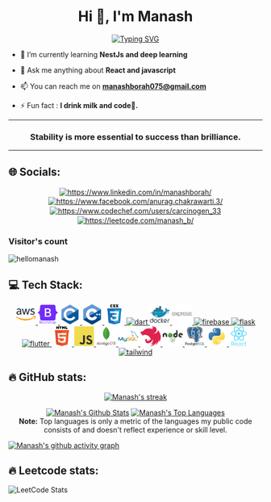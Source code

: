 <!--## 💫 About Me:-->

<p align="center">
  <h1 align="center">Hi 👋, I'm Manash</h1>
  <p align="center">
  <a href="https://git.io/typing-svg"><img src="https://readme-typing-svg.demolab.com?font=Fira+Code&pause=1000&color=195EF7&width=435&lines=React+Developer;Python+Developer;Leetcoder" alt="Typing SVG" /></a>
</p>

  - 🌱 I’m currently learning **NestJs and deep learning**

  - 💬 Ask me anything about **React and javascript**
  
  - 📫 You can reach me on **manashborah075@gmail.com**
  
  - ⚡ Fun fact : **I drink milk and code👀.**
</p>


---

<h3 quote align='center'>Stability is more essential to success than brilliance.</h3 quote>

---

## 🌐 Socials:

<p align="center">
  <a href="https://linkedin.com/in/manashborah/" target="blank"><img align="center" src="https://raw.githubusercontent.com/rahuldkjain/github-profile-readme-generator/master/src/images/icons/Social/linked-in-alt.svg" alt="https://www.linkedin.com/in/manashborah/" height="30" width="40" /></a>
<a href="https://www.facebook.com/anurag.chakrawarti.3/" target="blank"><img align="center" src="https://raw.githubusercontent.com/rahuldkjain/github-profile-readme-generator/master/src/images/icons/Social/facebook.svg" alt="https://www.facebook.com/anurag.chakrawarti.3/" height="30" width="40" /></a>
<a href="https://www.codechef.com/users/https://www.codechef.com/users/carcinogen_33" target="blank"><img align="center" src="https://cdn.jsdelivr.net/npm/simple-icons@3.1.0/icons/codechef.svg" alt="https://www.codechef.com/users/carcinogen_33" height="30" width="40" /></a>
<a href="https://www.leetcode.com/manash_b/" target="blank"><img align="center" src="https://raw.githubusercontent.com/rahuldkjain/github-profile-readme-generator/master/src/images/icons/Social/leet-code.svg" alt="https://leetcode.com/manash_b/" height="30" width="40" /></a>
</p>
<h3 align="left">Visitor's count</h3>
<p align="left"> <img src="https://komarev.com/ghpvc/?username=hellomanash&label=Profile%20views&color=0e75b6&style=flat" alt="hellomanash" /> </p>

  
  
## 💻 Tech Stack:

<p align="center">
    <a href="https://aws.amazon.com" target="_blank" rel="noreferrer"> <img src="https://raw.githubusercontent.com/devicons/devicon/master/icons/amazonwebservices/amazonwebservices-original-wordmark.svg" alt="aws" width="40" height="40"/> </a> <a href="https://getbootstrap.com" target="_blank" rel="noreferrer"> <img src="https://raw.githubusercontent.com/devicons/devicon/master/icons/bootstrap/bootstrap-plain-wordmark.svg" alt="bootstrap" width="40" height="40"/> </a> <a href="https://www.cprogramming.com/" target="_blank" rel="noreferrer"> <img src="https://raw.githubusercontent.com/devicons/devicon/master/icons/c/c-original.svg" alt="c" width="40" height="40"/> </a> <a href="https://www.w3schools.com/cpp/" target="_blank" rel="noreferrer"> <img src="https://raw.githubusercontent.com/devicons/devicon/master/icons/cplusplus/cplusplus-original.svg" alt="cplusplus" width="40" height="40"/> </a> <a href="https://www.w3schools.com/css/" target="_blank" rel="noreferrer"> <img src="https://raw.githubusercontent.com/devicons/devicon/master/icons/css3/css3-original-wordmark.svg" alt="css3" width="40" height="40"/> </a> <a href="https://dart.dev" target="_blank" rel="noreferrer"> <img src="https://www.vectorlogo.zone/logos/dartlang/dartlang-icon.svg" alt="dart" width="40" height="40"/> </a> <a href="https://www.docker.com/" target="_blank" rel="noreferrer"> <img src="https://raw.githubusercontent.com/devicons/devicon/master/icons/docker/docker-original-wordmark.svg" alt="docker" width="40" height="40"/> </a> <a href="https://expressjs.com" target="_blank" rel="noreferrer"> <img src="https://raw.githubusercontent.com/devicons/devicon/master/icons/express/express-original-wordmark.svg" alt="express" width="40" height="40"/> </a> <a href="https://firebase.google.com/" target="_blank" rel="noreferrer"> <img src="https://www.vectorlogo.zone/logos/firebase/firebase-icon.svg" alt="firebase" width="40" height="40"/> </a> <a href="https://flask.palletsprojects.com/" target="_blank" rel="noreferrer"> <img src="https://www.vectorlogo.zone/logos/pocoo_flask/pocoo_flask-icon.svg" alt="flask" width="40" height="40"/> </a> <a href="https://flutter.dev" target="_blank" rel="noreferrer"> <img src="https://www.vectorlogo.zone/logos/flutterio/flutterio-icon.svg" alt="flutter" width="40" height="40"/> </a> <a href="https://www.w3.org/html/" target="_blank" rel="noreferrer"> <img src="https://raw.githubusercontent.com/devicons/devicon/master/icons/html5/html5-original-wordmark.svg" alt="html5" width="40" height="40"/> </a> <a href="https://developer.mozilla.org/en-US/docs/Web/JavaScript" target="_blank" rel="noreferrer"> <img src="https://raw.githubusercontent.com/devicons/devicon/master/icons/javascript/javascript-original.svg" alt="javascript" width="40" height="40"/> </a> <a href="https://www.mongodb.com/" target="_blank" rel="noreferrer"> <img src="https://raw.githubusercontent.com/devicons/devicon/master/icons/mongodb/mongodb-original-wordmark.svg" alt="mongodb" width="40" height="40"/> </a> <a href="https://www.mysql.com/" target="_blank" rel="noreferrer"> <img src="https://raw.githubusercontent.com/devicons/devicon/master/icons/mysql/mysql-original-wordmark.svg" alt="mysql" width="40" height="40"/> </a> <a href="https://nestjs.com/" target="_blank" rel="noreferrer"> <img src="https://raw.githubusercontent.com/devicons/devicon/master/icons/nestjs/nestjs-plain.svg" alt="nestjs" width="40" height="40"/> </a> <a href="https://nodejs.org" target="_blank" rel="noreferrer"> <img src="https://raw.githubusercontent.com/devicons/devicon/master/icons/nodejs/nodejs-original-wordmark.svg" alt="nodejs" width="40" height="40"/> </a> <a href="https://www.postgresql.org" target="_blank" rel="noreferrer"> <img src="https://raw.githubusercontent.com/devicons/devicon/master/icons/postgresql/postgresql-original-wordmark.svg" alt="postgresql" width="40" height="40"/> </a> <a href="https://www.python.org" target="_blank" rel="noreferrer"> <img src="https://raw.githubusercontent.com/devicons/devicon/master/icons/python/python-original.svg" alt="python" width="40" height="40"/> </a> <a href="https://reactjs.org/" target="_blank" rel="noreferrer"> <img src="https://raw.githubusercontent.com/devicons/devicon/master/icons/react/react-original-wordmark.svg" alt="react" width="40" height="40"/> </a> <a href="https://tailwindcss.com/" target="_blank" rel="noreferrer"> <img src="https://www.vectorlogo.zone/logos/tailwindcss/tailwindcss-icon.svg" alt="tailwind" width="40" height="40"/> </a>
</p>

## 🔥 GitHub stats:

<!-- GitHub Readme Streak Stats -->
<p align="center">
  <a href="https://github.com/helloManash">
    <img title="🔥 Get streak stats for your profile at git.io/streak-stats" alt="Manash's streak" src="https://streak-stats.demolab.com/?user=helloManash&layout=compact&theme=react&hide_border=true&bg_color=1F222E&title_color=F85D7F&icon_color=F8D866"/>
  </a>
</p>

<p align="center">
  <a href="https://github.com/helloManash"><img alt="Manash's Github Stats" src="https://github-readme-stats.vercel.app/api?username=helloManash&show_icons=true&include_all_commits=true&count_private=true&theme=react&hide_border=true&bg_color=1F222E&title_color=F85D7F&rank_icon=github&icon_color=F8D866" height="192px"/></a>
  <a href="https://github.com/helloManash"><img alt="Manash's Top Languages" src="https://github-readme-stats.vercel.app/api/top-langs/?username=helloManash&layout=compact&theme=react&hide_border=true&bg_color=1F222E&title_color=F85D7F&icon_color=F8D866&hide=HTML,Jupyter%20Notebook" height="192px"/></a>

  <br/>
  <b>Note:</b> Top languages is only a metric of the languages my public code consists of and doesn't reflect experience or skill level.
</p>


[![Manash's github activity graph](https://github-readme-activity-graph.vercel.app/graph?username=helloManash&bg_color=1F222E&color=F8D866&line=F85D7F&point=FFFFFF&area=true&hide_border=true)](https://github.com/helloManash/github-readme-activity-graph)


## 🔥 Leetcode stats:

![LeetCode Stats](https://leetcard.jacoblin.cool/Manash_B?theme=wtf&font=Maven%20Pro&ext=activity)

